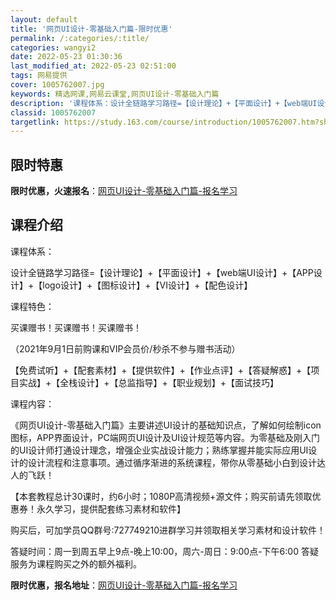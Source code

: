 ```yaml
---
layout: default
title: '网页UI设计-零基础入门篇-限时优惠'
permalink: /:categories/:title/
categories: wangyi2
date: 2022-05-23 01:30:36
last_modified_at: 2022-05-23 02:51:00
tags: 网易提供
cover: 1005762007.jpg
keywords: 精选网课,网易云课堂,网页UI设计-零基础入门篇
description: '课程体系：设计全链路学习路径=【设计理论】+【平面设计】+【web端UI设计】+【APP设计】+【logo设计】+【图标'
classid: 1005762007
targetlink: https://study.163.com/course/introduction/1005762007.htm?share=1&shareId=1025206652&utm_campaign=share&utm_medium=iphoneShare&utm_source=&utm_u=1025206652
---
```


## 限时特惠

**限时优惠，火速报名**：[网页UI设计-零基础入门篇-报名学习](https://study.163.com/course/introduction/1005762007.htm?share=1&shareId=1025206652&utm_campaign=share&utm_medium=iphoneShare&utm_source=&utm_u=1025206652)

## 课程介绍

课程体系：

设计全链路学习路径=【设计理论】+【平面设计】+【web端UI设计】+【APP设计】+【logo设计】+【图标设计】+【VI设计】+【配色设计】



课程特色：

买课赠书！买课赠书！买课赠书！

（2021年9月1日前购课和VIP会员价/秒杀不参与赠书活动）



【免费试听】+【配套素材】+【提供软件】+【作业点评】+【答疑解惑】+【项目实战】+【全栈设计】+【总监指导】+【职业规划】+【面试技巧】



课程内容：

《网页UI设计-零基础入门篇》主要讲述UI设计的基础知识点，了解如何绘制icon图标，APP界面设计，PC端网页UI设计及UI设计规范等内容。为零基础及刚入门的UI设计师打通设计理念，增强企业实战设计能力；熟练掌握并能实际应用UI设计的设计流程和注意事项。通过循序渐进的系统课程，带你从零基础小白到设计达人的飞跃！



【本套教程总计30课时，约6小时；1080P高清视频+源文件；购买前请先领取优惠券！永久学习，提供配套练习素材和软件】



购买后，可加学员QQ群号:727749210进群学习并领取相关学习素材和设计软件！



答疑时间：周一到周五早上9点-晚上10:00，周六-周日：9:00点-下午6:00 答疑服务为课程购买之外的额外福利。

**限时优惠，报名地址**：[网页UI设计-零基础入门篇-报名学习](https://study.163.com/course/introduction/1005762007.htm?share=1&shareId=1025206652&utm_campaign=share&utm_medium=iphoneShare&utm_source=&utm_u=1025206652)

